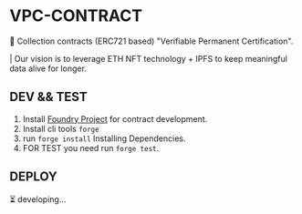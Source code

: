 # VPC-CONTRACT

📜 Collection contracts (ERC721 based) "Verifiable Permanent Certification".   
  
| Our vision is to leverage ETH NFT technology + IPFS to keep meaningful data alive for longer.

## DEV && TEST

1. Install [Foundry Project](https://book.getfoundry.sh/getting-started/installation) for contract development.
2. Install cli tools `forge`
3. run `forge install` Installing Dependencies.
4. FOR TEST you need run `forge test`.

## DEPLOY
⏳ developing...